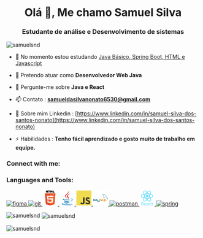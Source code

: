 <h1 align="center">Olá 👋, Me chamo Samuel Silva</h1>
<h3 align="center">Estudante de análise e Desenvolvimento de sistemas</h3>

<p align="left"> <img src="https://komarev.com/ghpvc/?username=samuelsnd&label=Profile%20views&color=0e75b6&style=flat" alt="samuelsnd" /> </p>

- 🔭 No momento estou estudando [Java Básico, Spring Boot, HTML e Javascript](https://github.com/Samuelsnd)

- 👯 Pretendo atuar como **Desenvolvedor Web Java**

- 💬 Pergunte-me sobre **Java e React**

- 📫 Contato : **samueldasilvanonato6530@gmail.com**

- 📄 Sobre mim Linkedin : [https://www.linkedin.com/in/samuel-silva-dos-santos-nonato](https://www.linkedin.com/in/samuel-silva-dos-santos-nonato)

- ⚡ Habilidades : **Tenho fácil aprendizado e gosto muito de trabalho em equipe.**

<h3 align="left">Connect with me:</h3>
<p align="left">
</p>

<h3 align="left">Languages and Tools:</h3>
<p align="left"> <a href="https://www.figma.com/" target="_blank" rel="noreferrer"> <img src="https://www.vectorlogo.zone/logos/figma/figma-icon.svg" alt="figma" width="40" height="40"/> </a> <a href="https://git-scm.com/" target="_blank" rel="noreferrer"> <img src="https://www.vectorlogo.zone/logos/git-scm/git-scm-icon.svg" alt="git" width="40" height="40"/> </a> <a href="https://www.w3.org/html/" target="_blank" rel="noreferrer"> <img src="https://raw.githubusercontent.com/devicons/devicon/master/icons/html5/html5-original-wordmark.svg" alt="html5" width="40" height="40"/> </a> <a href="https://www.java.com" target="_blank" rel="noreferrer"> <img src="https://raw.githubusercontent.com/devicons/devicon/master/icons/java/java-original.svg" alt="java" width="40" height="40"/> </a> <a href="https://developer.mozilla.org/en-US/docs/Web/JavaScript" target="_blank" rel="noreferrer"> <img src="https://raw.githubusercontent.com/devicons/devicon/master/icons/javascript/javascript-original.svg" alt="javascript" width="40" height="40"/> </a> <a href="https://www.mysql.com/" target="_blank" rel="noreferrer"> <img src="https://raw.githubusercontent.com/devicons/devicon/master/icons/mysql/mysql-original-wordmark.svg" alt="mysql" width="40" height="40"/> </a> <a href="https://postman.com" target="_blank" rel="noreferrer"> <img src="https://www.vectorlogo.zone/logos/getpostman/getpostman-icon.svg" alt="postman" width="40" height="40"/> </a> <a href="https://reactjs.org/" target="_blank" rel="noreferrer"> <img src="https://raw.githubusercontent.com/devicons/devicon/master/icons/react/react-original-wordmark.svg" alt="react" width="40" height="40"/> </a> <a href="https://spring.io/" target="_blank" rel="noreferrer"> <img src="https://www.vectorlogo.zone/logos/springio/springio-icon.svg" alt="spring" width="40" height="40"/> </a> </p>

<p><img align="left" src="https://github-readme-stats.vercel.app/api/top-langs?username=samuelsnd&show_icons=true&theme=dark&locale=en&layout=compact" alt="samuelsnd" /></p>

<p>&nbsp;<img align="center" src="https://github-readme-stats.vercel.app/api?username=samuelsnd&show_icons=true&theme=dark&locale=en" alt="samuelsnd" /></p>

<p><img align="center" src="https://github-readme-streak-stats.herokuapp.com/?user=samuelsnd&theme=dark" alt="samuelsnd" /></p>

